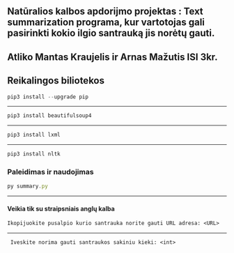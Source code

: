 ## Natūralios kalbos apdorijmo projektas : Text summarization programa, kur vartotojas gali pasirinkti kokio ilgio santrauką jis norėtų gauti.


 ## Atliko Mantas Kraujelis ir Arnas Mažutis ISI 3kr.

 ## Reikalingos biliotekos
 
 ```javascript
 pip3 install --upgrade pip 
 ```
---------------------------------------------
 ```javascript
 pip3 install beautifulsoup4
 ```
---------------------------------------------
 ```javascript
 pip3 install lxml
 ```
 ---------------------------------------------
 ```javascript
 pip3 install nltk
 ```
 ### Paleidimas ir naudojimas
 
  ```javascript
 py summary.py
 ```
  ---------------------------------------------
#### Veikia tik su straipsniais anglų kalba
 ```ps
 Ikopijuokite pusalpio kurio santrauka norite gauti URL adresa: <URL>
 ```
   ---------------------------------------------
 ```ps
  Iveskite norima gauti santraukos sakiniu kieki: <int>
 ```

